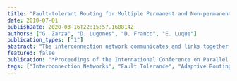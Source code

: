 ```yaml
---
title: "Fault-tolerant Routing for Multiple Permanent and Non-permanent Faults in HPC Systems"
date: 2010-07-01
publishDate: 2020-03-16T22:15:57.160814Z
authors: ["G. Zarza", "D. Lugones", "D. Franco", "E. Luque"]
publication_types: ["1"]
abstract: "The interconnection network communicates and links together the processing units of modern high- performance computing systems. In this context, network faults have an extremely high impact since most routing algorithms were not designed to tolerate faults. Because of this, just a single fault may stall messages in the network, preventing the finalization of applications, or may lead to deadlocked configurations. In this paper we introduce a fault-tolerant routing method designed to solve a large number of dynamic per- manent and non-permanent link faults. As failures appear randomly during system operation, our method provides escape paths for the stalled messages and, at the same time, avoids deadlock occurrences. Our proposal avoids faulty areas by means of multipath routing approaches, taking advantage of the communication path redundancy, as long as alternative paths are available. Performance evaluation consists of synthetic test scenar- ios for proving correctness, and test scenarios based on the availability traces of real high-performance systems. Experiments show that our method allows applications to successfully complete their executions even in the presence of a large number of faults, given performance degrada- tions below 3% for a 1024-node system with up to 200 simultaneous link failures."
featured: false
publication: "*Proceedings of the International Conference on Parallel and Distributed Processing Techniques and Applications (PDPTA)*"
tags: ["Interconnection Networks", "Fault Tolerance", "Adaptive Routing"]
---
```


